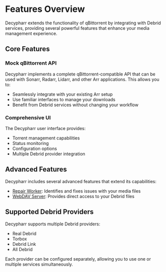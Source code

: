 # Features Overview

Decypharr extends the functionality of qBittorrent by integrating with Debrid services, providing several powerful features that enhance your media management experience.

## Core Features

### Mock qBittorrent API

Decypharr implements a complete qBittorrent-compatible API that can be used with Sonarr, Radarr, Lidarr, and other Arr applications. This allows you to:

- Seamlessly integrate with your existing Arr setup
- Use familiar interfaces to manage your downloads
- Benefit from Debrid services without changing your workflow

### Comprehensive UI

The Decypharr user interface provides:

- Torrent management capabilities
- Status monitoring
- Configuration options
- Multiple Debrid provider integration

## Advanced Features

Decypharr includes several advanced features that extend its capabilities:

- [Repair Worker](repair-worker.md): Identifies and fixes issues with your media files
- [WebDAV Server](webdav.md): Provides direct access to your Debrid files

## Supported Debrid Providers

Decypharr supports multiple Debrid providers:

- Real Debrid
- Torbox
- Debrid Link
- All Debrid

Each provider can be configured separately, allowing you to use one or multiple services simultaneously.